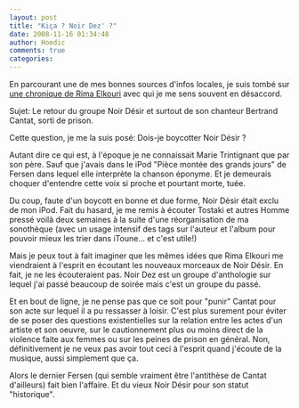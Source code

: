 ```yaml
---
layout: post
title: "Kiça ? Noir Dez' ?"
date: 2008-11-16 01:34:48
author: Hoedic
comments: true
categories: 
---
```



En parcourant une de mes bonnes sources d'infos locales, je suis tombé sur [une chronique de Rima Elkouri](http://www.cyberpresse.ca/opinions/chroniqueurs/rima-elkouri/200811/14/01-800609-noir-desir-noir-malaise.php) avec qui je me sens souvent en désaccord.

Sujet: Le retour du groupe Noir Désir et surtout de son chanteur Bertrand Cantat, sorti de prison.

Cette question, je me la suis posé: Dois-je boycotter Noir Désir ? 

Autant dire ce qui est, à l'époque je ne connaissait Marie Trintignant que par son père. Sauf que j'avais dans le iPod "Pièce montée des grands jours" de Fersen dans lequel elle interprète la chanson éponyme. Et je demeurais choquer d'entendre cette voix si proche et pourtant morte, tuée.

Du coup, faute d'un boycott en bonne et due forme, Noir Désir était exclu de mon iPod. Fait du hasard, je me remis à écouter Tostaki et autres Homme pressé voilà deux semaines à la suite d'une réorganisation de ma sonothèque (avec un usage intensif des tags sur l'auteur et l'album pour pouvoir mieux les trier dans iToune... et c'est utile!)

Mais je peux tout à fait imaginer que les mêmes idées que Rima Elkouri me viendraient à l'esprit en écoutant les nouveaux morceaux de Noir Désir. En fait, je ne les écouteraient pas. Noir Dez est un groupe d'anthologie sur lequel j'ai passé beaucoup de soirée mais c'est un groupe du passé. 

Et en bout de ligne, je ne pense pas que ce soit pour "punir" Cantat pour son acte sur lequel il a pu ressasser à loisir. C'est plus surement pour éviter de se poser des questions existentielles sur la relation entre les actes d'un artiste et son oeuvre, sur le cautionnement plus ou moins direct de la violence faite aux femmes ou sur les peines de prison en général. Non, définitivement je ne veux pas avoir tout ceci à l'esprit quand j'écoute de la musique, aussi simplement que ça.

Alors le dernier Fersen (qui semble vraiment être l'antithèse de Cantat d'ailleurs) fait bien l'affaire. Et du vieux Noir Désir pour son statut "historique".